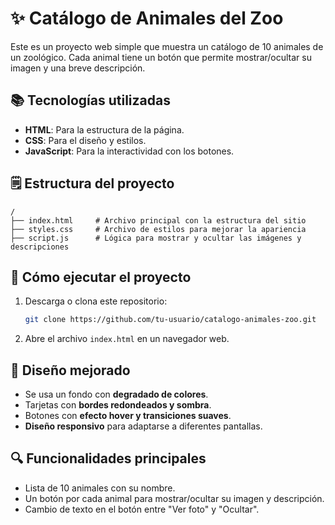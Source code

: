 # ✨ Catálogo de Animales del Zoo

Este es un proyecto web simple que muestra un catálogo de 10 animales de un zoológico. Cada animal tiene un botón que permite mostrar/ocultar su imagen y una breve descripción.

## 📚 Tecnologías utilizadas
- **HTML**: Para la estructura de la página.
- **CSS**: Para el diseño y estilos.
- **JavaScript**: Para la interactividad con los botones.

## 🗒 Estructura del proyecto
```
/
├── index.html     # Archivo principal con la estructura del sitio
├── styles.css     # Archivo de estilos para mejorar la apariencia
├── script.js      # Lógica para mostrar y ocultar las imágenes y descripciones
```

## 🚀 Cómo ejecutar el proyecto
1. Descarga o clona este repositorio:
   ```bash
   git clone https://github.com/tu-usuario/catalogo-animales-zoo.git
   ```
2. Abre el archivo `index.html` en un navegador web.

## 🎨 Diseño mejorado
- Se usa un fondo con **degradado de colores**.
- Tarjetas con **bordes redondeados y sombra**.
- Botones con **efecto hover y transiciones suaves**.
- **Diseño responsivo** para adaptarse a diferentes pantallas.

## 🔍 Funcionalidades principales
- Lista de 10 animales con su nombre.
- Un botón por cada animal para mostrar/ocultar su imagen y descripción.
- Cambio de texto en el botón entre "Ver foto" y "Ocultar".


